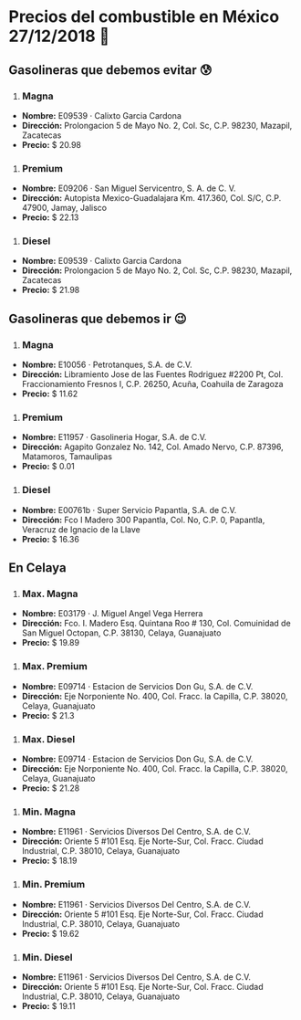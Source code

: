 # Precios del combustible en México 27/12/2018 :car:

## Gasolineras que debemos evitar :cold_sweat:
1. ### Magna
  * **Nombre:** E09539 · Calixto Garcia Cardona
  * **Dirección:** Prolongacion 5 de Mayo No. 2, Col. Sc, C.P. 98230, Mazapil, Zacatecas
  * **Precio:** $ 20.98

1. ### Premium
  * **Nombre:** E09206 · San Miguel Servicentro, S. A. de C. V.
  * **Dirección:** Autopista Mexico-Guadalajara Km. 417.360, Col. S/C, C.P. 47900, Jamay, Jalisco
  * **Precio:** $ 22.13

1. ### Diesel
  * **Nombre:** E09539 · Calixto Garcia Cardona
  * **Dirección:** Prolongacion 5 de Mayo No. 2, Col. Sc, C.P. 98230, Mazapil, Zacatecas
  * **Precio:** $ 21.98


## Gasolineras que debemos ir :wink:
1. ### Magna
  * **Nombre:** E10056 · Petrotanques, S.A. de C.V.
  * **Dirección:** Libramiento Jose de las Fuentes Rodriguez #2200 Pt, Col. Fraccionamiento Fresnos I, C.P. 26250, Acuña, Coahuila de Zaragoza
  * **Precio:** $ 11.62

1. ### Premium
  * **Nombre:** E11957 · Gasolineria Hogar, S.A. de C.V.
  * **Dirección:** Agapito Gonzalez No. 142, Col. Amado Nervo, C.P. 87396, Matamoros, Tamaulipas
  * **Precio:** $ 0.01

1. ### Diesel
  * **Nombre:** E00761b · Super Servicio Papantla, S.A. de C.V.
  * **Dirección:** Fco I Madero 300 Papantla, Col. No, C.P. 0, Papantla, Veracruz de Ignacio de la Llave
  * **Precio:** $ 16.36


## En Celaya
1. ### Max. Magna
  * **Nombre:** E03179 · J. Miguel Angel Vega Herrera
  * **Dirección:** Fco. I. Madero Esq. Quintana Roo # 130, Col. Comuinidad de San Miguel Octopan, C.P. 38130, Celaya, Guanajuato
  * **Precio:** $ 19.89

1. ### Max. Premium
  * **Nombre:** E09714 · Estacion de Servicios Don Gu, S.A. de C.V.
  * **Dirección:** Eje Norponiente No. 400, Col. Fracc. la Capilla, C.P. 38020, Celaya, Guanajuato
  * **Precio:** $ 21.3

1. ### Max. Diesel
  * **Nombre:** E09714 · Estacion de Servicios Don Gu, S.A. de C.V.
  * **Dirección:** Eje Norponiente No. 400, Col. Fracc. la Capilla, C.P. 38020, Celaya, Guanajuato
  * **Precio:** $ 21.28

1. ### Min. Magna
  * **Nombre:** E11961 · Servicios Diversos Del Centro, S.A. de C.V.
  * **Dirección:** Oriente 5 #101 Esq. Eje Norte-Sur, Col. Fracc. Ciudad Industrial, C.P. 38010, Celaya, Guanajuato
  * **Precio:** $ 18.19

1. ### Min. Premium
  * **Nombre:** E11961 · Servicios Diversos Del Centro, S.A. de C.V.
  * **Dirección:** Oriente 5 #101 Esq. Eje Norte-Sur, Col. Fracc. Ciudad Industrial, C.P. 38010, Celaya, Guanajuato
  * **Precio:** $ 19.62

1. ### Min. Diesel
  * **Nombre:** E11961 · Servicios Diversos Del Centro, S.A. de C.V.
  * **Dirección:** Oriente 5 #101 Esq. Eje Norte-Sur, Col. Fracc. Ciudad Industrial, C.P. 38010, Celaya, Guanajuato
  * **Precio:** $ 19.11